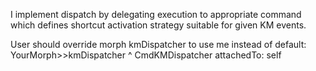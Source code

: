 I implement dispatch by delegating execution to appropriate command which defines shortcut activation strategy suitable for given KM events.

User should override morph kmDispatcher to use me instead of default:
	YourMorph>>kmDispatcher
		^ CmdKMDispatcher attachedTo: self